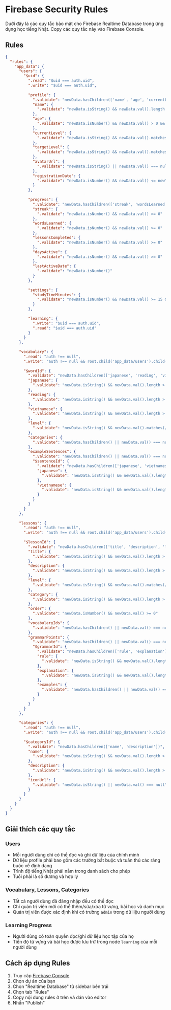 # Firebase Security Rules

Dưới đây là các quy tắc bảo mật cho Firebase Realtime Database trong ứng dụng học tiếng Nhật. Copy các quy tắc này vào Firebase Console.

## Rules

```json
{
  "rules": {
    "app_data": {
      "users": {
        "$uid": {
          ".read": "$uid === auth.uid",
          ".write": "$uid === auth.uid",
          
          "profile": {
            ".validate": "newData.hasChildren(['name', 'age', 'currentLevel', 'targetLevel'])",
            "name": {
              ".validate": "newData.isString() && newData.val().length > 0 && newData.val().length < 100"
            },
            "age": {
              ".validate": "newData.isNumber() && newData.val() > 0 && newData.val() < 120"
            },
            "currentLevel": {
              ".validate": "newData.isString() && newData.val().matches(/^(Mới bắt đầu|N5|N4|N3|N2|N1)$/)"
            },
            "targetLevel": {
              ".validate": "newData.isString() && newData.val().matches(/^(Mới bắt đầu|N5|N4|N3|N2|N1)$/)"
            },
            "avatarUrl": {
              ".validate": "newData.isString() || newData.val() === null"
            },
            "registrationDate": {
              ".validate": "newData.isNumber() && newData.val() <= now"
            }
          },
          
          "progress": {
            ".validate": "newData.hasChildren(['streak', 'wordsLearned', 'lessonsCompleted'])",
            "streak": {
              ".validate": "newData.isNumber() && newData.val() >= 0"
            },
            "wordsLearned": {
              ".validate": "newData.isNumber() && newData.val() >= 0"
            },
            "lessonsCompleted": {
              ".validate": "newData.isNumber() && newData.val() >= 0"
            },
            "daysActive": {
              ".validate": "newData.isNumber() && newData.val() >= 0"
            },
            "lastActiveDate": {
              ".validate": "newData.isNumber()"
            }
          },
          
          "settings": {
            "studyTimeMinutes": {
              ".validate": "newData.isNumber() && newData.val() >= 15 && newData.val() <= 120"
            }
          },
          
          "learning": {
            ".write": "$uid === auth.uid",
            ".read": "$uid === auth.uid"
          }
        }
      },
      
      "vocabulary": {
        ".read": "auth !== null",
        ".write": "auth !== null && root.child('app_data/users').child(auth.uid).child('admin').exists()",
        
        "$wordId": {
          ".validate": "newData.hasChildren(['japanese', 'reading', 'vietnamese', 'level'])",
          "japanese": {
            ".validate": "newData.isString() && newData.val().length > 0"
          },
          "reading": {
            ".validate": "newData.isString() && newData.val().length > 0"
          },
          "vietnamese": {
            ".validate": "newData.isString() && newData.val().length > 0"
          },
          "level": {
            ".validate": "newData.isString() && newData.val().matches(/^(N5|N4|N3|N2|N1)$/)"
          },
          "categories": {
            ".validate": "newData.hasChildren() || newData.val() === null"
          },
          "exampleSentences": {
            ".validate": "newData.hasChildren() || newData.val() === null",
            "$sentenceId": {
              ".validate": "newData.hasChildren(['japanese', 'vietnamese'])",
              "japanese": {
                ".validate": "newData.isString() && newData.val().length > 0"
              },
              "vietnamese": {
                ".validate": "newData.isString() && newData.val().length > 0"
              }
            }
          }
        }
      },
      
      "lessons": {
        ".read": "auth !== null",
        ".write": "auth !== null && root.child('app_data/users').child(auth.uid).child('admin').exists()",
        
        "$lessonId": {
          ".validate": "newData.hasChildren(['title', 'description', 'level', 'category', 'order'])",
          "title": {
            ".validate": "newData.isString() && newData.val().length > 0"
          },
          "description": {
            ".validate": "newData.isString() && newData.val().length > 0"
          },
          "level": {
            ".validate": "newData.isString() && newData.val().matches(/^(N5|N4|N3|N2|N1)$/)"
          },
          "category": {
            ".validate": "newData.isString() && newData.val().length > 0"
          },
          "order": {
            ".validate": "newData.isNumber() && newData.val() >= 0"
          },
          "vocabularyIds": {
            ".validate": "newData.hasChildren() || newData.val() === null"
          },
          "grammarPoints": {
            ".validate": "newData.hasChildren() || newData.val() === null",
            "$grammarId": {
              ".validate": "newData.hasChildren(['rule', 'explanation'])",
              "rule": {
                ".validate": "newData.isString() && newData.val().length > 0"
              },
              "explanation": {
                ".validate": "newData.isString() && newData.val().length > 0"
              },
              "examples": {
                ".validate": "newData.hasChildren() || newData.val() === null"
              }
            }
          }
        }
      },
      
      "categories": {
        ".read": "auth !== null",
        ".write": "auth !== null && root.child('app_data/users').child(auth.uid).child('admin').exists()",
        
        "$categoryId": {
          ".validate": "newData.hasChildren(['name', 'description'])",
          "name": {
            ".validate": "newData.isString() && newData.val().length > 0"
          },
          "description": {
            ".validate": "newData.isString() && newData.val().length > 0"
          },
          "iconUrl": {
            ".validate": "newData.isString() || newData.val() === null"
          }
        }
      }
    }
  }
}
```

## Giải thích các quy tắc

### Users

- Mỗi người dùng chỉ có thể đọc và ghi dữ liệu của chính mình
- Dữ liệu profile phải bao gồm các trường bắt buộc và tuân thủ các ràng buộc về định dạng
- Trình độ tiếng Nhật phải nằm trong danh sách cho phép
- Tuổi phải là số dương và hợp lý

### Vocabulary, Lessons, Categories

- Tất cả người dùng đã đăng nhập đều có thể đọc
- Chỉ quản trị viên mới có thể thêm/sửa/xóa từ vựng, bài học và danh mục
- Quản trị viên được xác định khi có trường `admin` trong dữ liệu người dùng

### Learning Progress

- Người dùng có toàn quyền đọc/ghi dữ liệu học tập của họ
- Tiến độ từ vựng và bài học được lưu trữ trong node `learning` của mỗi người dùng

## Cách áp dụng Rules

1. Truy cập [Firebase Console](https://console.firebase.google.com/)
2. Chọn dự án của bạn
3. Chọn "Realtime Database" từ sidebar bên trái
4. Chọn tab "Rules"
5. Copy nội dung rules ở trên và dán vào editor
6. Nhấn "Publish" 